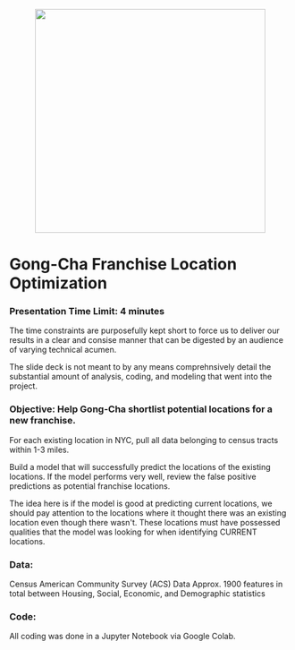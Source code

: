 <p align="center">
  <img width="412" height="400" src="https://github.com/minh1001/gong_cha_locations/blob/master/boba_tea.png">
</p>

# Gong-Cha Franchise Location Optimization

### Presentation Time Limit: 4 minutes
The time constraints are purposefully kept short to force us to deliver our results in a clear and consise manner that can be digested by an audience of varying technical acumen.

The slide deck is not meant to by any means comprehnsively detail the substantial amount of analysis, coding, and modeling that went into the project.

### Objective: Help Gong-Cha shortlist potential locations for a new franchise. 

For each existing location in NYC, pull all data belonging to census tracts within 1-3 miles. 

Build a model that will successfully predict the locations of the existing locations. If the model performs very well, review the false positive predictions as potential franchise locations. 

The idea here is if the model is good at predicting current locations, we should pay attention to the locations where it thought there was an existing location even though there wasn't. These locations must have possessed qualities that the model was looking for when identifying CURRENT locations.

### Data:
Census American Community Survey (ACS) Data
Approx. 1900 features in total between Housing, Social, Economic, and Demographic statistics

### Code:
All coding was done in a Jupyter Notebook via Google Colab.
